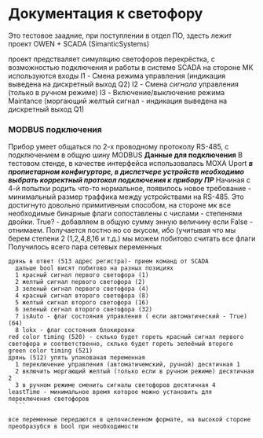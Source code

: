 # Документация к светофору 
Это тестовое заадние, при поступлении в отдел ПО, здесть лежит проект OWEN + SCADA (SimanticSystems)

проект предстваляет симуляцию светофоров перекрёстка, с возможностью подключения и работы в системе SCADA
на стороне МК используются входы
I1 - Смена режима управления (индикация выведена на дискретный выход Q2)
I2 - Смена *сигнала* управления (только в ручном режиме)
I3 - Включение/выключение режима Maintance (моргающий желтый сигнал - индикация выведена на дискретный выход Q1)
### MODBUS подключения
Прибор умеет общаться по 2-х проводному протоколу RS-485, с подключением в общую шину MODBUS
**Данные для подключения**
В тестовом стенде, в качестве интерфейса использовалась MOXA Uport
***в пропиетарном конфигурторе, в диспетчере устройств необходимо выбрать корректный протокол подключения к прибору ПР***
  Начиная с 4-й попытки родить что-то нормальное, появилось новое требование - минимальный размер траффика между устройствами на RS-485.
  Это достигнуто довольно примитивным способом, на стороне мк все необходимые бинарные флаги сопоставлены с числами - степенями двойки.
  True? - добавляем в общую сумму энную величину если False - отнимаем.
  Получается постно но со вкусом, ибо (учитывая что мы берем степени 2 (1,2,4,8,16 и т.д.) мы можем побитово считать все флаги
  Получилось всего пара сетевых переменных
  ```
  дрянь в ответ (513 адрес регистра)- прием команд от SCADA
    дальше bool висят побитово на разных позициях
    1 красный сигнал первого светофора (1)
    2 желтый сигнал первого светофора (2)
    3 зеленый сигнал первого светофора (4)
    4 красный сигнал второго светофора (8)
    5 желтый сигнал второго светофора (16)
    6 зеленый сегнал второго светофора (32)
    7 isAuto - флаг состояния управления ( если автоматический - True) (64)
    8 lokx - флаг состояния блокировки
  red color timing (520) - склько будет гореть красный сигнал первого светофора и соответственно, склько будет гореть зелеёный второго
  green color timing (521)
  дрянь (512) упять упакованая переменная
    1 переключение управления (автоматичемский, ручной) десятичная 1
    2 включить моргающий желтый (только если в ручном режиме) десятичная 2
    3 в ручном режиме сменить сигналы светофоров десятичная 4
  leastTime - минимальное время которое можно установить для переключения светофоров
    ```
    
все переменные передаются в целочисленном формате, на высокой стороне преобразубся в bool при необходимости
